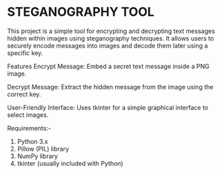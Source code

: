 # STEGANOGRAPHY TOOL

This project is a simple tool for encrypting and decrypting text messages hidden within images using steganography techniques. It allows users to securely encode messages into images and decode them later using a specific key.

Features
Encrypt Message: Embed a secret text message inside a PNG image.

Decrypt Message: Extract the hidden message from the image using the correct key.

User-Friendly Interface: Uses tkinter for a simple graphical interface to select images.

Requirements:-
1) Python 3.x
2) Pillow (PIL) library
3) NumPy library
4) tkinter (usually included with Python)



